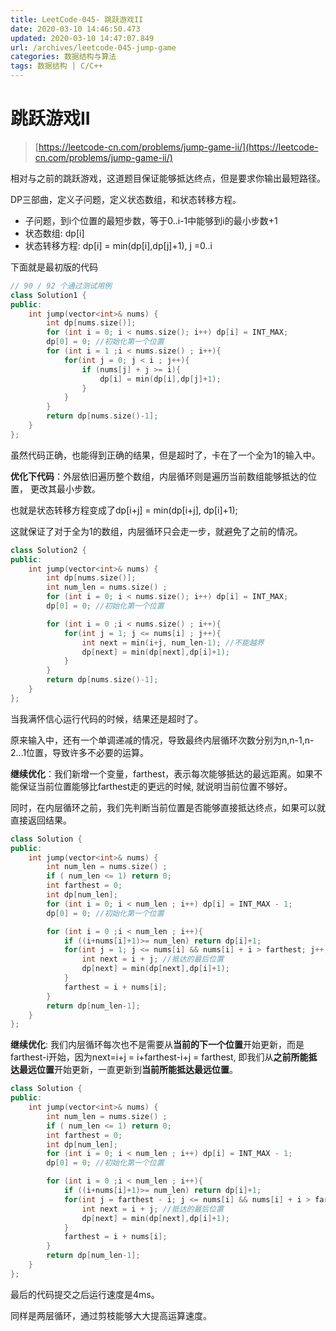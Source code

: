 ```yaml
---
title: LeetCode-045- 跳跃游戏II
date: 2020-03-10 14:46:50.473
updated: 2020-03-10 14:47:07.849
url: /archives/leetcode-045-jump-game
categories: 数据结构与算法
tags: 数据结构 | C/C++
---
```


# 跳跃游戏II

> [https://leetcode-cn.com/problems/jump-game-ii/](https://leetcode-cn.com/problems/jump-game-ii/)

相对与之前的跳跃游戏，这道题目保证能够抵达终点，但是要求你输出最短路径。

DP三部曲，定义子问题，定义状态数组，和状态转移方程。

- 子问题，到i个位置的最短步数，等于0..i-1中能够到i的最小步数+1
- 状态数组: dp[i]
- 状态转移方程: dp[i] = min(dp[i],dp[j]+1), j =0..i

下面就是最初版的代码

```cpp
// 90 / 92 个通过测试用例
class Solution1 {
public:
    int jump(vector<int>& nums) {
        int dp[nums.size()];
        for (int i = 0; i < nums.size(); i++) dp[i] = INT_MAX;
        dp[0] = 0; //初始化第一个位置
        for (int i = 1 ;i < nums.size() ; i++){
            for(int j = 0; j < i ; j++){
                if (nums[j] + j >= i){
                    dp[i] = min(dp[i],dp[j]+1);
                }
            }
        }
        return dp[nums.size()-1];
    }
};
```

虽然代码正确，也能得到正确的结果，但是超时了，卡在了一个全为1的输入中。

**优化下代码**：外层依旧遍历整个数组，内层循环则是遍历当前数组能够抵达的位置， 更改其最小步数。

也就是状态转移方程变成了dp[i+j] = min(dp[i+j], dp[i]+1);

这就保证了对于全为1的数组，内层循环只会走一步，就避免了之前的情况。

```cpp
class Solution2 {
public:
    int jump(vector<int>& nums) {
        int dp[nums.size()];
        int num_len = nums.size() ;
        for (int i = 0; i < nums.size(); i++) dp[i] = INT_MAX;
        dp[0] = 0; //初始化第一个位置

        for (int i = 0 ;i < nums.size() ; i++){
            for(int j = 1; j <= nums[i] ; j++){
                int next = min(i+j, num_len-1); //不能越界
                dp[next] = min(dp[next],dp[i]+1);
            }
        }
        return dp[nums.size()-1];
    }
};
```

当我满怀信心运行代码的时候，结果还是超时了。

原来输入中，还有一个单调递减的情况，导致最终内层循环次数分别为n,n-1,n-2...1位置，导致许多不必要的运算。

**继续优化**：我们新增一个变量，farthest，表示每次能够抵达的最远距离。如果不能保证当前位置能够比farthest走的更远的时候, 就说明当前位置不够好。

同时，在内层循环之前，我们先判断当前位置是否能够直接抵达终点，如果可以就直接返回结果。

```cpp
class Solution {
public:
    int jump(vector<int>& nums) {
        int num_len = nums.size() ;
        if ( num_len <= 1) return 0;
        int farthest = 0;
        int dp[num_len];
        for (int i = 0; i < num_len ; i++) dp[i] = INT_MAX - 1;
        dp[0] = 0; //初始化第一个位置

        for (int i = 0 ;i < num_len ; i++){
            if ((i+nums[i]+1)>= num_len) return dp[i]+1;
            for(int j = 1; j <= nums[i] && nums[i] + i > farthest; j++){
                int next = i + j; //抵达的最后位置
                dp[next] = min(dp[next],dp[i]+1);
            }
            farthest = i + nums[i];
        }
        return dp[num_len-1];
    }
};
```

**继续优化**:  我们内层循环每次也不是需要从**当前的下一个位置**开始更新，而是farthest-i开始，因为next=i+j = i+farthest-i+j = farthest, 即我们从**之前所能抵达最远位置**开始更新，一直更新到**当前所能抵达最远位置**。

```cpp
class Solution {
public:
    int jump(vector<int>& nums) {
        int num_len = nums.size() ;
        if ( num_len <= 1) return 0;
        int farthest = 0;
        int dp[num_len];
        for (int i = 0; i < num_len ; i++) dp[i] = INT_MAX - 1;
        dp[0] = 0; //初始化第一个位置

        for (int i = 0 ;i < num_len ; i++){
            if ((i+nums[i]+1)>= num_len) return dp[i]+1;
            for(int j = farthest - i; j <= nums[i] && nums[i] + i > farthest; j++){
                int next = i + j; //抵达的最后位置
                dp[next] = min(dp[next],dp[i]+1);
            }
            farthest = i + nums[i];
        }
        return dp[num_len-1];
    }
};
```

最后的代码提交之后运行速度是4ms。

同样是两层循环，通过剪枝能够大大提高运算速度。